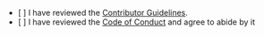 *   \[ ] I have reviewed the [Contributor Guidelines][contributor].
*   \[ ] I have reviewed the [Code of Conduct][coc] and agree to abide by it

[contributor]: https://github.com/bats-core/bats-core/blob/master/docs/CONTRIBUTING.md

[coc]: https://github.com/bats-core/bats-core/blob/master/docs/CODE_OF_CONDUCT.md
